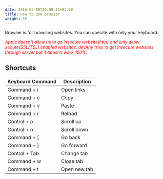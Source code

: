 ```yaml
---
date: 2016-03-09T20:08:11+01:00
title: How to use browser
weight: 35
---
```


Browser is for browsing websites. You can operate with only your keyboard.

*<span style="color: red">Apple doesn't allow us to go insecure website(http) and only allow secure(SSL/TSL) enabled websites. devAny tries to get insecure websites through server but it doesn't work 100%.</span>*

## Shortcuts

| Keyboard Command   | Description
| --- | ---
| Command + i  | Open links
| Command + c | Copy
| Command + v | Paste
| Command + r | Reload 
| Control + p | Scroll up
| Control + n | Scroll down
| Command + [ | Go back 
| Command + ] | Go forward
| Control + Tab | Change tab
| Command + w | Close tab
| Command + t | Open new tab

